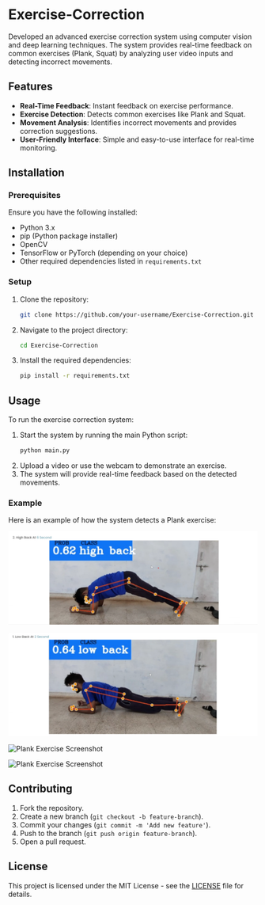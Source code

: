 # Exercise-Correction

Developed an advanced exercise correction system using computer vision and deep learning techniques. The system provides real-time feedback on common exercises (Plank, Squat) by analyzing user video inputs and detecting incorrect movements.

## Features

- **Real-Time Feedback**: Instant feedback on exercise performance.
- **Exercise Detection**: Detects common exercises like Plank and Squat.
- **Movement Analysis**: Identifies incorrect movements and provides correction suggestions.
- **User-Friendly Interface**: Simple and easy-to-use interface for real-time monitoring.

## Installation

### Prerequisites

Ensure you have the following installed:

- Python 3.x
- pip (Python package installer)
- OpenCV
- TensorFlow or PyTorch (depending on your choice)
- Other required dependencies listed in `requirements.txt`

### Setup

1. Clone the repository:
    ```bash
    git clone https://github.com/your-username/Exercise-Correction.git
    ```
2. Navigate to the project directory:
    ```bash
    cd Exercise-Correction
    ```
3. Install the required dependencies:
    ```bash
    pip install -r requirements.txt
    ```

## Usage

To run the exercise correction system:

1. Start the system by running the main Python script:
    ```bash
    python main.py
    ```
2. Upload a video or use the webcam to demonstrate an exercise.
3. The system will provide real-time feedback based on the detected movements.

### Example

Here is an example of how the system detects a Plank exercise:

![Plank Exercise Screenshot](screenshots/high_back.png)

![Plank Exercise Screenshot](screenshots/low_back_error.png)

![Plank Exercise Screenshot](screenshots/squat1.png)

![Plank Exercise Screenshot](screenshots/squat2.png)

## Contributing

1. Fork the repository.
2. Create a new branch (`git checkout -b feature-branch`).
3. Commit your changes (`git commit -m 'Add new feature'`).
4. Push to the branch (`git push origin feature-branch`).
5. Open a pull request.

## License

This project is licensed under the MIT License - see the [LICENSE](LICENSE) file for details.
